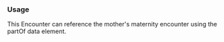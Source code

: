 ### Usage
This Encounter can reference the mother's maternity encounter using the partOf data element.
